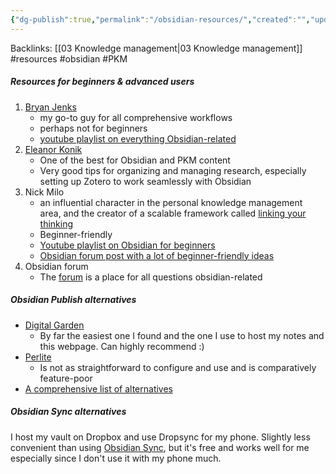 ```yaml
---
{"dg-publish":true,"permalink":"/obsidian-resources/","created":"","updated":""}
---
```



Backlinks: [[03 Knowledge management\|03 Knowledge management]]
#resources #obsidian #PKM

##### Resources for beginners & advanced users

1. [Bryan Jenks](https://www.bryanjenks.dev/)
	- my go-to guy for all comprehensive workflows
	- perhaps not for beginners
	- [youtube playlist on everything Obsidian-related](https://www.youtube.com/playlist?list=PL5fd4SsfvECy0zzf8Cyo20ZoipEt6YeL3)
2. [Eleanor Konik](https://www.eleanorkonik.com/)
	- One of the best for Obsidian and PKM content
	- Very good tips for organizing and managing research, especially setting up Zotero to work seamlessly with Obsidian
3. Nick Milo
	- an influential character in the personal knowledge management area, and the creator of a scalable framework called [linking your thinking](https://www.linkingyourthinking.com/)
	- Beginner-friendly
	- [Youtube playlist on Obsidian for beginners](https://youtube.com/playlist?list=PL3NaIVgSlAVLHty1-NuvPa9V0b0UwbzBd)
	- [Obsidian forum post with a lot of beginner-friendly ideas](https://forum.obsidian.md/t/linking-your-thinking-resources/6177)
4. Obsidian forum
	- The [forum](https://forum.obsidian.md/) is a place for all questions obsidian-related

##### Obsidian Publish alternatives

- [Digital Garden](https://dg-docs.ole.dev/)
	- By far the easiest one I found and the one I use to host my notes and this webpage. Can highly recommend :)
- [Perlite](https://secure77.de/perlite/)
	- Is not as straightforward to configure and use and is comparatively feature-poor
- [A comprehensive list of alternatives](https://flowershow.app/notes/obsidian-publishing-options#summary)

##### Obsidian Sync alternatives

I host my vault on Dropbox and use Dropsync for my phone. Slightly less convenient than using [Obsidian Sync](https://obsidian.md/sync), but it's free and works well for me especially since I don't use it with my phone much.
